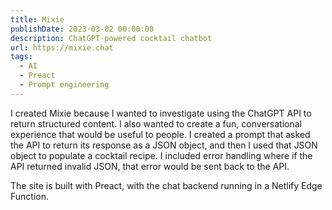 ```yaml
---
title: Mixie
publishDate: 2023-03-02 00:00:00
description: ChatGPT-powered cocktail chatbot
url: https://mixie.chat
tags:
  - AI
  - Preact
  - Prompt engineering
---
```


I created Mixie because I wanted to investigate using the ChatGPT API to return
structured content. I also wanted to create a fun, conversational experience
that would be useful to people. I created a prompt that asked the API to return
its response as a JSON object, and then I used that JSON object to populate a
cocktail recipe. I included error handling where if the API returned invalid
JSON, that error would be sent back to the API.

The site is built with Preact, with the chat backend running in a Netlify Edge
Function.
